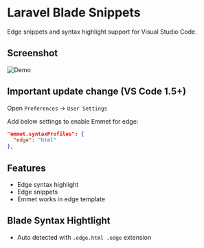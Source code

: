 # Laravel Blade Snippets

Edge snippets and syntax highlight support for Visual Studio Code.

## Screenshot

![Demo](https://github.com/duyluonglc/vscode-edge/raw/master/images/screenshot.png)

## Important update change (VS Code 1.5+)

Open `Preferences` -> `User Settings`

Add below settings to enable Emmet for edge:

```json
"emmet.syntaxProfiles": {
  "edge": "html"
},
```

## Features

* Edge syntax highlight
* Edge snippets
* Emmet works in edge template

## Blade Syntax Hightlight

* Auto detected with `.edge.html .edge` extension

